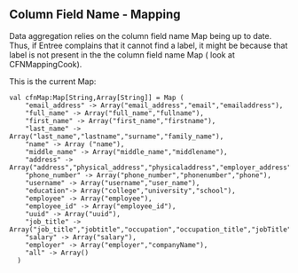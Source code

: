  ## Column Field Name - Mapping
 Data aggregation relies on the column field name Map being up to date. Thus, if Entree complains that it cannot find a label, it might be because
 that label is not present in the the column field name Map ( look at CFNMappingCook).

 This is the current Map:

 ```
 val cfnMap:Map[String,Array[String]] = Map (
     "email_address" -> Array("email_address","email","emailaddress"),
     "full_name" -> Array("full_name","fullname"),
     "first_name" -> Array("first_name","firstname"),
     "last_name" -> Array("last_name","lastname","surname","family_name"),
     "name" -> Array ("name"),
     "middle_name" -> Array("middle_name","middlename"),
     "address" -> Array("address","physical_address","physicaladdress","employer_address","work_address"),
     "phone_number" -> Array("phone_number","phonenumber","phone"),
     "username" -> Array("username","user_name"),
     "education"-> Array("college","university","school"),
     "employee" -> Array("employee"),
     "employee_id" -> Array("employee_id"),
     "uuid" -> Array("uuid"),
     "job_title" -> Array("job_title","jobtitle","occupation","occupation_title","jobTitle"),
     "salary" -> Array("salary"),
     "employer" -> Array("employer","companyName"),
     "all" -> Array()
   )
```
